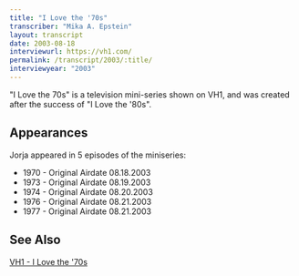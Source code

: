 ```yaml
---
title: "I Love the '70s"
transcriber: "Mika A. Epstein"
layout: transcript
date: 2003-08-18
interviewurl: https://vh1.com/
permalink: /transcript/2003/:title/
interviewyear: "2003"
---
```


"I Love the 70s" is a television mini-series shown on VH1, and was created after the success of "I Love the '80s".

## Appearances

Jorja appeared in 5 episodes of the miniseries:

* 1970 - Original Airdate 08.18.2003
* 1973 - Original Airdate 08.19.2003
* 1974 - Original Airdate 08.20.2003
* 1976 - Original Airdate 08.21.2003
* 1977 - Original Airdate 08.21.2003

## See Also

[VH1 - I Love the '70s](https://www.vh1.com/shows/dyn/i\_love\_the_70s/series.jhtml)

